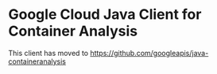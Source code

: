 # Google Cloud Java Client for Container Analysis

This client has moved to https://github.com/googleapis/java-containeranalysis